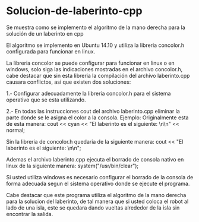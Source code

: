 # Solucion-de-laberinto-cpp
Se muestra como se implemento el algoritmo de la mano derecha para la solución de un laberinto en cpp

El algoritmo se implemento en Ubuntu 14.10 y utiliza la libreria concolor.h configurada para funcionar en linux.

La libreria concolor se puede configurar para funcionar en linux o en windows, 
solo siga las indicaciones mostradas en el archivo concolor.h, cabe destacar que sin esta libreria la compilación del 
archivo laberinto.cpp causara conflictos, asi que existen dos soluciones:

1.- Configurar adecuadamente la libreria concolor.h para el sistema operativo que se esta utilizando.

2.- En todas las instrucciones cout del archivo laberinto.cpp eliminar la parte donde se le asigna el color a la consola.
Ejemplo:
Originalmente esta de esta manera:
cout << cyan << "El laberinto es el siguiente: \n\n" << normal;

Sin la libreria de concolor.h quedaria de la siguiente manera:
cout << "El laberinto es el siguiente: \n\n";

Ademas el archivo laberinto.cpp ejecuta el borrado de consola nativo en linux de la siguiente manera:
system("/usr/bin/clear");

Si usted utiliza windows es necesario configurar el borrado de la consola de forma adecuada segun el sistema operativo donde se ejecute el programa.

Cabe destacar que este programa utiliza el algoritmo de la mano derecha para la solucion del laberinto, de tal manera que si usted coloca el robot al lado de una isla, este se quedara dando vueltas alrededor de la isla sin encontrar la salida. 

